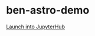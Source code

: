 # ben-astro-demo

[Launch into JupyterHub](https://astro180.oarc.ucla.edu/hub/user-redirect/git-pull?repo=https%3A%2F%2Fgithub.com%2Fbenjum%2Fben-astro-test&urlpath=lab%2Ftree%2Fben-astro-test%2F&branch=main)
